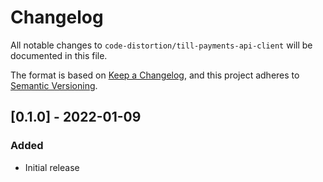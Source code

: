# Changelog

All notable changes to `code-distortion/till-payments-api-client` will be documented in this file.

The format is based on [Keep a Changelog](https://keepachangelog.com/en/1.0.0/), and this project adheres to [Semantic Versioning](https://semver.org/spec/v2.0.0.html).



## [0.1.0] - 2022-01-09

### Added
- Initial release
